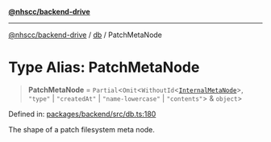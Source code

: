 [**@nhscc/backend-drive**](../../README.md)

***

[@nhscc/backend-drive](../../README.md) / [db](../README.md) / PatchMetaNode

# Type Alias: PatchMetaNode

> **PatchMetaNode** = `Partial`\<`Omit`\<`WithoutId`\<[`InternalMetaNode`](InternalMetaNode.md)\>, `"type"` \| `"createdAt"` \| `"name-lowercase"` \| `"contents"`\> & `object`\>

Defined in: [packages/backend/src/db.ts:180](https://github.com/nhscc/drive.api.hscc.bdpa.org/blob/778d79f3487f712a80fb10da82bed3843d3db5fd/packages/backend/src/db.ts#L180)

The shape of a patch filesystem meta node.
